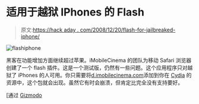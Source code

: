 # 适用于越狱 IPhones 的 Flash

> 原文:[https://hack aday . com/2008/12/20/flash-for-jailbreaked-iphone/](https://hackaday.com/2008/12/20/flash-for-jailbroken-iphones/)

![flashiphone](../Images/8387dec15f741d4c5f281790ff915298.png "flashiphone")

黑客在功能增加方面继续超过苹果。iMobileCinema 的团队为移动 Safari 浏览器创建了一个 flash 插件。这是一个测试版，仍然有一些问题。这个应用程序只对越狱了 iPhones 的人可用。你只需要将[d.imobilecinema.com](http://imobilecinema.com/ "iMobileCinema - Any videos, in iPhone Safari.")添加到你在 [Cydia](http://www.appleiphoneapps.com/2008/07/how-to-use-cydia-a-walkthrough/) 的资源中，这个包就会出现。虽然它有时会崩溃，但肯定比完全没有支持要好。

[通过 [Gizmodo](http://gizmodo.com/5114810/flash-for-iphone-comes-via-jailbroken-imobilecinema-app "Flash For iPhone Comes Via Jailbroken iMobileCinema App")